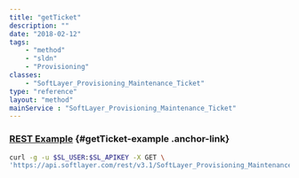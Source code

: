 ```yaml
---
title: "getTicket"
description: ""
date: "2018-02-12"
tags:
    - "method"
    - "sldn"
    - "Provisioning"
classes:
    - "SoftLayer_Provisioning_Maintenance_Ticket"
type: "reference"
layout: "method"
mainService : "SoftLayer_Provisioning_Maintenance_Ticket"
---
```


### [REST Example](#getTicket-example) <a href="/article/rest/"><i class="fas fa-question"></i></a> {#getTicket-example .anchor-link} 
```bash
curl -g -u $SL_USER:$SL_APIKEY -X GET \
'https://api.softlayer.com/rest/v3.1/SoftLayer_Provisioning_Maintenance_Ticket/{SoftLayer_Provisioning_Maintenance_TicketID}/getTicket'
```
